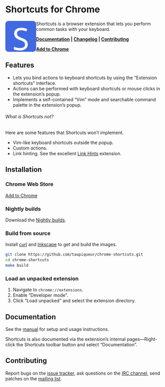 # Shortcuts for Chrome

<img src="assets/shortcuts-logo.svg" alt="" width="96" height="96" align="left">

Shortcuts is a browser extension that lets you perform common tasks with your keyboard.

**[Documentation] | [Changelog] | [Contributing]**

**[Add to Chrome]**

[Documentation]: docs/manual.md
[Changelog]: CHANGELOG.md
[Contributing]: CONTRIBUTING.md
[Add to Chrome]: https://chromewebstore.google.com/detail/shortcuts/kblochbjinbdokphljadjabpkbcibenj

## Features

- Lets you bind actions to keyboard shortcuts by using the “Extension shortcuts” interface.
- Actions can be performed with keyboard shortcuts or mouse clicks in the extension’s popup.
- Implements a self-contained “Vim” mode and searchable command palette in the extension’s popup.

###### What is Shortcuts _not_?

Here are some features that Shortcuts won’t implement.

- Vim-like keyboard shortcuts outside the popup.
- Custom actions.
- Link hinting. See the excellent [Link Hints] extension.

[Link Hints]: https://lydell.github.io/LinkHints/

## Installation

### Chrome Web Store

[Add to Chrome](https://chromewebstore.google.com/detail/shortcuts/kblochbjinbdokphljadjabpkbcibenj)

### Nightly builds

Download the [Nightly builds].

[Nightly builds]: https://github.com/taupiqueur/chrome-shortcuts/releases/nightly

### Build from source

Install [curl] and [Inkscape] to get and build the images.

[curl]: https://curl.se
[Inkscape]: https://inkscape.org

``` sh
git clone https://github.com/taupiqueur/chrome-shortcuts.git
cd chrome-shortcuts
make build
```

### Load an unpacked extension

1. Navigate to `chrome://extensions`.
2. Enable “Developer mode”.
3. Click “Load unpacked” and select the extension directory.

## Documentation

See the [manual] for setup and usage instructions.

[Manual]: docs/manual.md

Shortcuts is also documented via the extension’s internal pages—Right-click the Shortcuts toolbar button
and select “Documentation”.

## Contributing

Report bugs on the [issue tracker],
ask questions on the [IRC channel],
send patches on the [mailing list].

[Issue tracker]: https://github.com/taupiqueur/chrome-shortcuts/issues
[IRC channel]: https://web.libera.chat/gamja/#taupiqueur
[Mailing list]: https://github.com/taupiqueur/chrome-shortcuts/pulls
